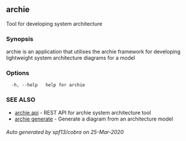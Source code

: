 ## archie

Tool for developing system architecture

### Synopsis


archie is an application that utilises the archie framework
for developing lightweight system architecture diagrams for a model

### Options

```
  -h, --help   help for archie
```

### SEE ALSO

* [archie api](archie_api.md)	 - REST API for archie system architecture tool
* [archie generate](archie_generate.md)	 - Generate a diagram from an architecture model

###### Auto generated by spf13/cobra on 25-Mar-2020
